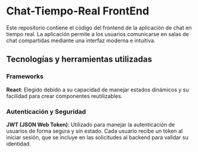 # Chat-Tiempo-Real FrontEnd

Este repositorio contiene el código del frontend de la aplicación de chat en tiempo real. La aplicación permite a los usuarios comunicarse en salas de chat compartidas mediante una interfaz moderna e intuitiva.

## Tecnologías y herramientas utilizadas
### Frameworks
**React**: Elegido debido a su capacidad de manejar estados dinámicos y su facilidad para crear componentes reutilizables.

### Autenticación y Seguridad
**JWT (JSON Web Token)**: Utilizado para manejar la autenticación de usuarios de forma segura y sin estado. Cada usuario recibe un token al iniciar sesión, que se incluye en las solicitudes al backend para validar su identidad.

